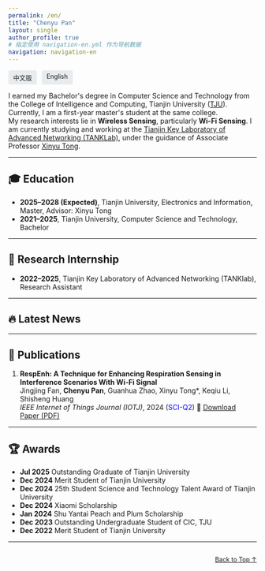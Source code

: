```yaml
---
permalink: /en/
title: "Chenyu Pan"
layout: single
author_profile: true
# 指定使用 navigation-en.yml 作为导航数据
navigation: navigation-en
---
```


<!-- 语言切换按钮 -->
<div style="display: flex; justify-content: flex-start; gap: 10px; margin: 0.2em 0 0.5em;">
  <a href="/PCY.github.io/" style="font-size: 0.9em; text-decoration: none; padding: 5px 10px; background: #e9ecef; border-radius: 4px;">中文版</a>
  <a href="/PCY.github.io/en/" style="font-size: 0.9em; text-decoration: none; padding: 5px 10px; background: #e9ecef; border-radius: 4px;">English</a>
</div>

<span id="about-me"></span>
I earned my Bachelor's degree in Computer Science and Technology from the College of Intelligence and Computing, Tianjin University ([TJU](https://cic.tju.edu.cn/)). Currently, I am a first-year master's student at the same college.  
My research interests lie in **Wireless Sensing**, particularly **Wi-Fi Sensing**. I am currently studying and working at the [Tianjin Key Laboratory of Advanced Networking (TANKLab)](http://tj.teacher.360eol.com/teacherBasic/preview?teacherId=12111), under the guidance of Associate Professor [Xinyu Tong](https://cic.tju.edu.cn/faculty/tongxinyu/index.html).

---

## <span id="education">🎓 Education</span>

- **2025–2028 (Expected)**, Tianjin University, Electronics and Information, Master, Advisor: Xinyu Tong
- **2021–2025**, Tianjin University, Computer Science and Technology, Bachelor

---

## <span id="research">🔬 Research Internship</span>

- **2022–2025**, Tianjin Key Laboratory of Advanced Networking (TANKlab), Research Assistant

---

## <span id="news">🔥 Latest News</span>

---

## <span id="publications">📝 Publications</span>

1. **RespEnh: A Technique for Enhancing Respiration Sensing in Interference Scenarios With Wi-Fi Signal**  
   Jingjing Fan, **Chenyu Pan**, Guanhua Zhao, Xinyu Tong*, Keqiu Li, Shisheng Huang  
   *IEEE Internet of Things Journal (IOTJ)*, 2024 (<font color="blue">SCI-Q2</font>) 📄 [Download Paper (PDF)](/files/RespEnh_A_Technique_for_Enhancing_Respiration_Sensing_in_Interference_Scenarios_With_Wi-Fi_Signal.pdf)

---

## <span id="awards">🏆 Awards</span>

- **Jul 2025** Outstanding Graduate of Tianjin University
- **Dec 2024** Merit Student of Tianjin University
- **Dec 2024** 25th Student Science and Technology Talent Award of Tianjin University
- **Dec 2024** Xiaomi Scholarship
- **Jan 2024** Shu Yantai Peach and Plum Scholarship
- **Dec 2023** Outstanding Undergraduate Student of CIC, TJU
- **Dec 2022** Merit Student of Tianjin University

---

<div style="text-align: right; margin-top: 2em;">
  <a href="#about-me" style="font-size: 0.9em;">Back to Top ↑</a>
</div>